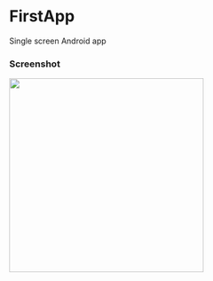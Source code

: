 # FirstApp
Single screen Android app

### Screenshot

<p align="left">
  <img src="https://i.imgur.com/DDrUe47.png" width="350"/>
</p>
